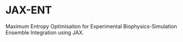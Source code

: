 # JAX-ENT
Maximum Entropy Optimisaiton for Experimental Biophysics-Simulation Ensemble Integration using JAX.
